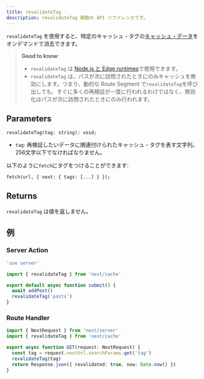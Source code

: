 ```yaml
---
title: revalidateTag
description: revalidateTag 関数の API リファレンスです。
---
```


`revalidateTag` を使用すると、特定のキャッシュ・タグの[キャッシュ・データ](/docs/app-router/building-your-application/caching)をオンデマンドで消去できます。

> **Good to know**:
>
> - `revalidateTag` は [Node.js と Edge runtimes](/docs/app-router/building-your-application/rendering/edge-and-nodejs-runtimes)で使用できます。
> - `ravalidateTag` は、パスが次に訪問されたときにのみキャッシュを無効にします。つまり、動的な Route Segment で`revalidateTag`を呼び出しても、すぐに多くの再検証が一度に行われるわけではなく、無効化はパスが次に訪問されたときにのみ行われます。

## Parameters

```tsx
revalidateTag(tag: string): void;
```

- `tag`: 再検証したいデータに関連付けられたキャッシュ・タグを表す文字列。256文字以下でなければなりません。

以下のように`fetch`にタグをつけることができます:

```tsx
fetch(url, { next: { tags: [...] } });
```

## Returns

`revalidateTag` は値を返しません。

## 例

### Server Action

```ts title="app/actions.ts"
'use server'

import { revalidateTag } from 'next/cache'

export default async function submit() {
  await addPost()
  revalidateTag('posts')
}
```

### Route Handler

```ts title="app/api/revalidate/route.ts"
import { NextRequest } from 'next/server'
import { revalidateTag } from 'next/cache'

export async function GET(request: NextRequest) {
  const tag = request.nextUrl.searchParams.get('tag')
  revalidateTag(tag)
  return Response.json({ revalidated: true, now: Date.now() })
}
```
